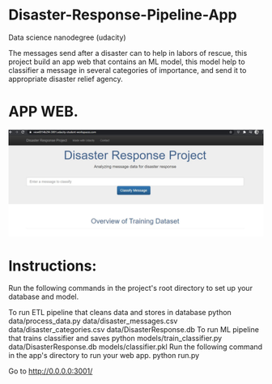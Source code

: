 # Disaster-Response-Pipeline-App
Data science nanodegree (udacity)

The messages send after a disaster can to help in labors of rescue, this project build an app web that contains an ML model, this model help to classifier a message in several categories of importance, and send it to appropriate disaster relief agency.
 
 # APP WEB.
 ![Home page](https://github.com/dama207/Disaster-Response-Pipeline-App/blob/main/Images%20app/image1.jpg)


# Instructions:
Run the following commands in the project's root directory to set up your database and model.

To run ETL pipeline that cleans data and stores in database python data/process_data.py data/disaster_messages.csv data/disaster_categories.csv data/DisasterResponse.db
To run ML pipeline that trains classifier and saves python models/train_classifier.py data/DisasterResponse.db models/classifier.pkl
Run the following command in the app's directory to run your web app. python run.py

Go to http://0.0.0.0:3001/
